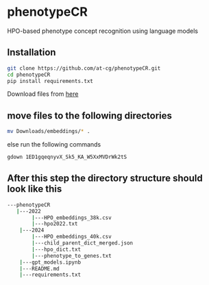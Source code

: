 # phenotypeCR
HPO-based phenotype concept recognition using language models

## Installation
```bash
git clone https://github.com/at-cg/phenotypeCR.git
cd phenotypeCR
pip install requirements.txt
```

Download files from [here](https://drive.google.com/drive/folders/1ED1gqeqnyvX_Sk5_KA_W5XxMVDrWk2tS)
## move files to the following directories
```bash
mv Downloads/embeddings/* .
```

else run the following commands
```bash
gdown 1ED1gqeqnyvX_Sk5_KA_W5XxMVDrWk2tS
```

## After this step the directory structure should look like this
```bash
---phenotypeCR
   |---2022
        |---HPO_embeddings_38k.csv
        |---hpo2022.txt
    |---2024
        |---HPO_embeddings_40k.csv
        |---child_parent_dict_merged.json
        |---hpo_dict.txt 
        |---phenotype_to_genes.txt
    |---gpt_models.ipynb
    |---README.md
    |---requirements.txt
```


